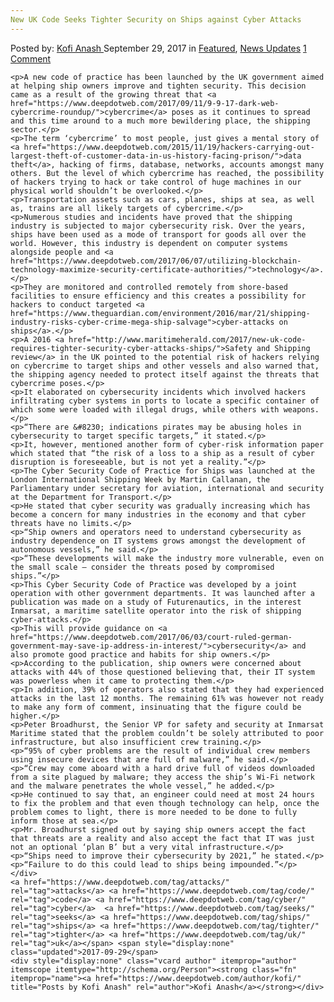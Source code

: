 ```yaml
---
New UK Code Seeks Tighter Security on Ships against Cyber Attacks
---
```

<article class="post-listing post-22827 post type-post status-publish format-standard has-post-thumbnail hentry 
 tag-attacks tag-code tag-cyber tag-security tag-seeks tag-ships tag-tighter tag-uk">
    <div class="post-inner">
        <span>Posted by: <a href="https://www.deepdotweb.com/author/kofi/" title="">Kofi Anash </a></span>
    <span>September 29, 2017</span>
    <span>in <a href="https://www.deepdotweb.com/category/deepdot-news/" rel="category tag">Featured</a>, <a href="https://www.deepdotweb.com/category/news-updates/" rel="category tag">News Updates</a></span>
    <span><a href="https://www.deepdotweb.com/2017/09/29/new-uk-code-seeks-tighter-security-ships-cyber-attacks/#comments">1 Comment</a></span>
    </p>
    <div class="clear"></div>
    
    <p>A new code of practice has been launched by the UK government aimed at helping ship owners improve and tighten security. This decision came as a result of the growing threat that <a href="https://www.deepdotweb.com/2017/09/11/9-9-17-dark-web-cybercrime-roundup/">cybercrime</a> poses as it continues to spread and this time around to a much more bewildering place, the shipping sector.</p>
    <p>The term ‘cybercrime’ to most people, just gives a mental story of <a href="https://www.deepdotweb.com/2015/11/19/hackers-carrying-out-largest-theft-of-customer-data-in-us-history-facing-prison/">data theft</a>, hacking of firms, database, networks, accounts amongst many others. But the level of which cybercrime has reached, the possibility of hackers trying to hack or take control of huge machines in our physical world shouldn’t be overlooked.</p>
    <p>Transportation assets such as cars, planes, ships at sea, as well as, trains are all likely targets of cybercrime.</p>
    <p>Numerous studies and incidents have proved that the shipping industry is subjected to major cybersecurity risk. Over the years, ships have been used as a mode of transport for goods all over the world. However, this industry is dependent on computer systems alongside people and <a href="https://www.deepdotweb.com/2017/06/07/utilizing-blockchain-technology-maximize-security-certificate-authorities/">technology</a>.</p>
    <p>They are monitored and controlled remotely from shore-based facilities to ensure efficiency and this creates a possibility for hackers to conduct targeted <a href="https://www.theguardian.com/environment/2016/mar/21/shipping-industry-risks-cyber-crime-mega-ship-salvage">cyber-attacks on ships</a>.</p>
    <p>A 2016 <a href="http://www.maritimeherald.com/2017/new-uk-code-requires-tighter-security-cyber-attacks-ships/">Safety and Shipping review</a> in the UK pointed to the potential risk of hackers relying on cybercrime to target ships and other vessels and also warned that, the shipping agency needed to protect itself against the threats that cybercrime poses.</p>
    <p>It elaborated on cybersecurity incidents which involved hackers infiltrating cyber systems in ports to locate a specific container of which some were loaded with illegal drugs, while others with weapons.</p>
    <p>“There are &#8230; indications pirates may be abusing holes in cybersecurity to target specific targets,” it stated.</p>
    <p>It, however, mentioned another form of cyber-risk information paper which stated that “the risk of a loss to a ship as a result of cyber disruption is foreseeable, but is not yet a reality.”</p>
    <p>The Cyber Security Code of Practice for Ships was launched at the London International Shipping Week by Martin Callanan, the Parliamentary under secretary for aviation, international and security at the Department for Transport.</p>
    <p>He stated that cyber security was gradually increasing which has become a concern for many industries in the economy and that cyber threats have no limits.</p>
    <p>“Ship owners and operators need to understand cybersecurity as industry dependence on IT systems grows amongst the development of autonomous vessels,” he said.</p>
    <p>“These developments will make the industry more vulnerable, even on the small scale – consider the threats posed by compromised ships.”</p>
    <p>This Cyber Security Code of Practice was developed by a joint operation with other government departments. It was launched after a publication was made on a study of Futurenautics, in the interest Inmarsat, a maritime satellite operator into the risk of shipping cyber-attacks.</p>
    <p>This will provide guidance on <a href="https://www.deepdotweb.com/2017/06/03/court-ruled-german-government-may-save-ip-address-in-interest/">cybersecurity</a> and also promote good practice and habits for ship owners.</p>
    <p>According to the publication, ship owners were concerned about attacks with 44% of those questioned believing that, their IT system was powerless when it came to protecting them.</p>
    <p>In addition, 39% of operators also stated that they had experienced attacks in the last 12 months. The remaining 61% was however not ready to make any form of comment, insinuating that the figure could be higher.</p>
    <p>Peter Broadhurst, the Senior VP for safety and security at Inmarsat Maritime stated that the problem couldn’t be solely attributed to poor infrastructure, but also insufficient crew training.</p>
    <p>“95% of cyber problems are the result of individual crew members using insecure devices that are full of malware,” he said.</p>
    <p>“Crew may come aboard with a hard drive full of videos downloaded from a site plagued by malware; they access the ship’s Wi-Fi network and the malware penetrates the whole vessel,” he added.</p>
    <p>He continued to say that, an engineer could need at most 24 hours to fix the problem and that even though technology can help, once the problem comes to light, there is more needed to be done to fully inform those at sea.</p>
    <p>Mr. Broadhurst signed out by saying ship owners accept the fact that threats are a reality and also accept the fact that IT was just not an optional ‘plan B’ but a very vital infrastructure.</p>
    <p>“Ships need to improve their cybersecurity by 2021,” he stated.</p>
    <p>“Failure to do this could lead to ships being impounded.”</p>
    </div>
    <a href="https://www.deepdotweb.com/tag/attacks/" rel="tag">attacks</a> <a href="https://www.deepdotweb.com/tag/code/" rel="tag">code</a> <a href="https://www.deepdotweb.com/tag/cyber/" rel="tag">cyber</a>  <a href="https://www.deepdotweb.com/tag/seeks/" rel="tag">seeks</a> <a href="https://www.deepdotweb.com/tag/ships/" rel="tag">ships</a> <a href="https://www.deepdotweb.com/tag/tighter/" rel="tag">tighter</a> <a href="https://www.deepdotweb.com/tag/uk/" rel="tag">uk</a></span> <span style="display:none" class="updated">2017-09-29</span>
    <div style="display:none" class="vcard author" itemprop="author" itemscope itemtype="http://schema.org/Person"><strong class="fn" itemprop="name"><a href="https://www.deepdotweb.com/author/kofi/" title="Posts by Kofi Anash" rel="author">Kofi Anash</a></strong></div>
    
